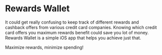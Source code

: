 Rewards Wallet
==============


It could get really confusing to keep track of different rewards and cashback offers from various credit card companies. Knowing which credit card offers you maximum rewards benefit could save you lot of money. Rewards Wallet is a simple iOS app that helps you achieve just that.

Maximize rewards, minimize spending!
